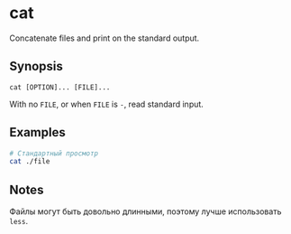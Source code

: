 # cat
Concatenate files and print on the standard output.


## Synopsis
```console
cat [OPTION]... [FILE]...
```
With no `FILE`, or when `FILE` is `-`, read standard input.


## Examples
```bash
# Стандартный просмотр
cat ./file
```


## Notes
Файлы могут быть довольно длинными, поэтому лучше использовать `less`.
